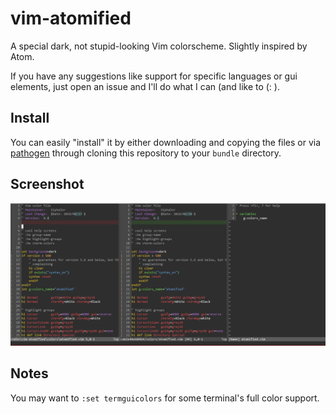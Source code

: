 # vim-atomified
A special dark, not stupid-looking Vim colorscheme. Slightly inspired by Atom.

If you have any suggestions like support for specific languages or gui elements, just open an issue and I'll do what I can (and like to (: ).

## Install
You can easily "install" it by either downloading and copying the files or via [pathogen](https://github.com/tpope/vim-pathogen) through cloning this repository to your `bundle` directory.

## Screenshot
![](demo.png)

## Notes
You may want to `:set termguicolors` for some terminal's full color support.
